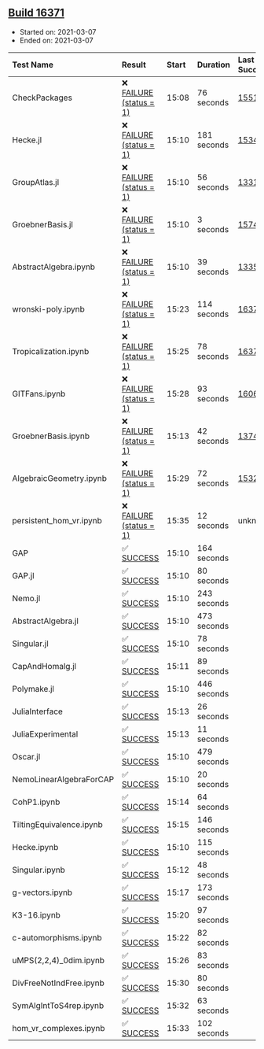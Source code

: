 ## [Build 16371](https://oscarci.mathematik.uni-kl.de/job/oscar/16371/)

* Started on: 2021-03-07
* Ended on: 2021-03-07

| Test Name    | Result | Start | Duration | Last Success | First Failure |
|:-------------|:-------|:------|:---------|:-------------|:--------------|
| CheckPackages | ❌ [FAILURE (status = 1)](https://oscarci.mathematik.uni-kl.de/job/oscar/16371/artifact/logs/build-16371/CheckPackages.log) | 15:08 | 76 seconds | [15514](https://oscarci.mathematik.uni-kl.de/job/oscar/15514/) | [15515](https://oscarci.mathematik.uni-kl.de/job/oscar/15515/) |
| Hecke.jl | ❌ [FAILURE (status = 1)](https://oscarci.mathematik.uni-kl.de/job/oscar/16371/artifact/logs/build-16371/Hecke.jl.log) | 15:10 | 181 seconds | [15344](https://oscarci.mathematik.uni-kl.de/job/oscar/15344/) | [15348](https://oscarci.mathematik.uni-kl.de/job/oscar/15348/) |
| GroupAtlas.jl | ❌ [FAILURE (status = 1)](https://oscarci.mathematik.uni-kl.de/job/oscar/16371/artifact/logs/build-16371/GroupAtlas.jl.log) | 15:10 | 56 seconds | [13311](https://oscarci.mathematik.uni-kl.de/job/oscar/13311/) | [13312](https://oscarci.mathematik.uni-kl.de/job/oscar/13312/) |
| GroebnerBasis.jl | ❌ [FAILURE (status = 1)](https://oscarci.mathematik.uni-kl.de/job/oscar/16371/artifact/logs/build-16371/GroebnerBasis.jl.log) | 15:10 | 3 seconds | [15745](https://oscarci.mathematik.uni-kl.de/job/oscar/15745/) | [15746](https://oscarci.mathematik.uni-kl.de/job/oscar/15746/) |
| AbstractAlgebra.ipynb | ❌ [FAILURE (status = 1)](https://oscarci.mathematik.uni-kl.de/job/oscar/16371/artifact/logs/build-16371/AbstractAlgebra.ipynb.log) | 15:10 | 39 seconds | [13355](https://oscarci.mathematik.uni-kl.de/job/oscar/13355/) | [13356](https://oscarci.mathematik.uni-kl.de/job/oscar/13356/) |
| wronski-poly.ipynb | ❌ [FAILURE (status = 1)](https://oscarci.mathematik.uni-kl.de/job/oscar/16371/artifact/logs/build-16371/wronski-poly.ipynb.log) | 15:23 | 114 seconds | [16370](https://oscarci.mathematik.uni-kl.de/job/oscar/16370/) | [16371](https://oscarci.mathematik.uni-kl.de/job/oscar/16371/) |
| Tropicalization.ipynb | ❌ [FAILURE (status = 1)](https://oscarci.mathematik.uni-kl.de/job/oscar/16371/artifact/logs/build-16371/Tropicalization.ipynb.log) | 15:25 | 78 seconds | [16370](https://oscarci.mathematik.uni-kl.de/job/oscar/16370/) | [16371](https://oscarci.mathematik.uni-kl.de/job/oscar/16371/) |
| GITFans.ipynb | ❌ [FAILURE (status = 1)](https://oscarci.mathematik.uni-kl.de/job/oscar/16371/artifact/logs/build-16371/GITFans.ipynb.log) | 15:28 | 93 seconds | [16068](https://oscarci.mathematik.uni-kl.de/job/oscar/16068/) | [16069](https://oscarci.mathematik.uni-kl.de/job/oscar/16069/) |
| GroebnerBasis.ipynb | ❌ [FAILURE (status = 1)](https://oscarci.mathematik.uni-kl.de/job/oscar/16371/artifact/logs/build-16371/GroebnerBasis.ipynb.log) | 15:13 | 42 seconds | [13748](https://oscarci.mathematik.uni-kl.de/job/oscar/13748/) | [13749](https://oscarci.mathematik.uni-kl.de/job/oscar/13749/) |
| AlgebraicGeometry.ipynb | ❌ [FAILURE (status = 1)](https://oscarci.mathematik.uni-kl.de/job/oscar/16371/artifact/logs/build-16371/AlgebraicGeometry.ipynb.log) | 15:29 | 72 seconds | [15322](https://oscarci.mathematik.uni-kl.de/job/oscar/15322/) | [15323](https://oscarci.mathematik.uni-kl.de/job/oscar/15323/) |
| persistent_hom_vr.ipynb | ❌ [FAILURE (status = 1)](https://oscarci.mathematik.uni-kl.de/job/oscar/16371/artifact/logs/build-16371/persistent_hom_vr.ipynb.log) | 15:35 | 12 seconds | unknown | unknown |
| GAP | ✅ [SUCCESS](https://oscarci.mathematik.uni-kl.de/job/oscar/16371/artifact/logs/build-16371/GAP.log) | 15:10 | 164 seconds |  |  |
| GAP.jl | ✅ [SUCCESS](https://oscarci.mathematik.uni-kl.de/job/oscar/16371/artifact/logs/build-16371/GAP.jl.log) | 15:10 | 80 seconds |  |  |
| Nemo.jl | ✅ [SUCCESS](https://oscarci.mathematik.uni-kl.de/job/oscar/16371/artifact/logs/build-16371/Nemo.jl.log) | 15:10 | 243 seconds |  |  |
| AbstractAlgebra.jl | ✅ [SUCCESS](https://oscarci.mathematik.uni-kl.de/job/oscar/16371/artifact/logs/build-16371/AbstractAlgebra.jl.log) | 15:10 | 473 seconds |  |  |
| Singular.jl | ✅ [SUCCESS](https://oscarci.mathematik.uni-kl.de/job/oscar/16371/artifact/logs/build-16371/Singular.jl.log) | 15:10 | 78 seconds |  |  |
| CapAndHomalg.jl | ✅ [SUCCESS](https://oscarci.mathematik.uni-kl.de/job/oscar/16371/artifact/logs/build-16371/CapAndHomalg.jl.log) | 15:11 | 89 seconds |  |  |
| Polymake.jl | ✅ [SUCCESS](https://oscarci.mathematik.uni-kl.de/job/oscar/16371/artifact/logs/build-16371/Polymake.jl.log) | 15:10 | 446 seconds |  |  |
| JuliaInterface | ✅ [SUCCESS](https://oscarci.mathematik.uni-kl.de/job/oscar/16371/artifact/logs/build-16371/JuliaInterface.log) | 15:13 | 26 seconds |  |  |
| JuliaExperimental | ✅ [SUCCESS](https://oscarci.mathematik.uni-kl.de/job/oscar/16371/artifact/logs/build-16371/JuliaExperimental.log) | 15:13 | 11 seconds |  |  |
| Oscar.jl | ✅ [SUCCESS](https://oscarci.mathematik.uni-kl.de/job/oscar/16371/artifact/logs/build-16371/Oscar.jl.log) | 15:10 | 479 seconds |  |  |
| NemoLinearAlgebraForCAP | ✅ [SUCCESS](https://oscarci.mathematik.uni-kl.de/job/oscar/16371/artifact/logs/build-16371/NemoLinearAlgebraForCAP.log) | 15:10 | 20 seconds |  |  |
| CohP1.ipynb | ✅ [SUCCESS](https://oscarci.mathematik.uni-kl.de/job/oscar/16371/artifact/logs/build-16371/CohP1.ipynb.log) | 15:14 | 64 seconds |  |  |
| TiltingEquivalence.ipynb | ✅ [SUCCESS](https://oscarci.mathematik.uni-kl.de/job/oscar/16371/artifact/logs/build-16371/TiltingEquivalence.ipynb.log) | 15:15 | 146 seconds |  |  |
| Hecke.ipynb | ✅ [SUCCESS](https://oscarci.mathematik.uni-kl.de/job/oscar/16371/artifact/logs/build-16371/Hecke.ipynb.log) | 15:10 | 115 seconds |  |  |
| Singular.ipynb | ✅ [SUCCESS](https://oscarci.mathematik.uni-kl.de/job/oscar/16371/artifact/logs/build-16371/Singular.ipynb.log) | 15:12 | 48 seconds |  |  |
| g-vectors.ipynb | ✅ [SUCCESS](https://oscarci.mathematik.uni-kl.de/job/oscar/16371/artifact/logs/build-16371/g-vectors.ipynb.log) | 15:17 | 173 seconds |  |  |
| K3-16.ipynb | ✅ [SUCCESS](https://oscarci.mathematik.uni-kl.de/job/oscar/16371/artifact/logs/build-16371/K3-16.ipynb.log) | 15:20 | 97 seconds |  |  |
| c-automorphisms.ipynb | ✅ [SUCCESS](https://oscarci.mathematik.uni-kl.de/job/oscar/16371/artifact/logs/build-16371/c-automorphisms.ipynb.log) | 15:22 | 82 seconds |  |  |
| uMPS(2,2,4)_0dim.ipynb | ✅ [SUCCESS](https://oscarci.mathematik.uni-kl.de/job/oscar/16371/artifact/logs/build-16371/uMPS-2-2-4-_0dim.ipynb.log) | 15:26 | 83 seconds |  |  |
| DivFreeNotIndFree.ipynb | ✅ [SUCCESS](https://oscarci.mathematik.uni-kl.de/job/oscar/16371/artifact/logs/build-16371/DivFreeNotIndFree.ipynb.log) | 15:30 | 80 seconds |  |  |
| SymAlgIntToS4rep.ipynb | ✅ [SUCCESS](https://oscarci.mathematik.uni-kl.de/job/oscar/16371/artifact/logs/build-16371/SymAlgIntToS4rep.ipynb.log) | 15:32 | 63 seconds |  |  |
| hom_vr_complexes.ipynb | ✅ [SUCCESS](https://oscarci.mathematik.uni-kl.de/job/oscar/16371/artifact/logs/build-16371/hom_vr_complexes.ipynb.log) | 15:33 | 102 seconds |  |  |
